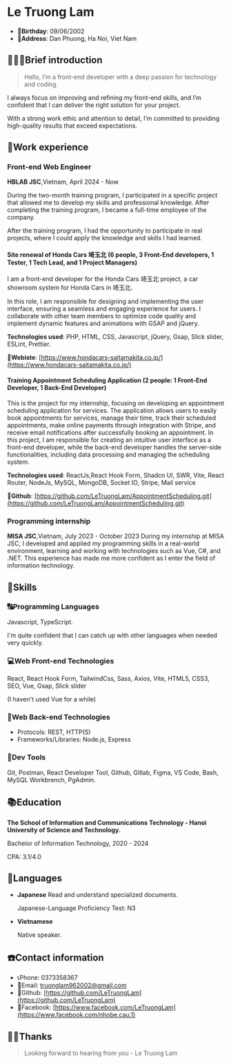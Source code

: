 # Le Truong Lam

- 👶**Birthday**: 09/06/2002
- 🏰**Address**: Dan Phuong, Ha Noi, Viet Nam

## 🙋🏻‍♂️Brief introduction

> Hello, I’m a front-end developer with a deep passion for technology and coding.

 I always focus on improving and refining my front-end skills, and I’m confident that I can deliver the right solution for your project.

 With a strong work ethic and attention to detail, I’m committed to providing high-quality results that exceed expectations.

## 💼Work experience

### Front-end Web Engineer

**HBLAB JSC**,Vietnam, April 2024 - Now

During the two-month training program, I participated in a specific project that allowed me to develop my skills and professional knowledge. After completing the training program, I became a full-time employee of the company.

After the training program, I had the opportunity to participate in real projects, where I could apply the knowledge and skills I had learned.

#### Site renewal of Honda Cars 埼玉北 (6 people, 3 Front-End developers, 1 Tester, 1 Tech Lead, and 1 Project Managers)

I am a front-end developer for the Honda Cars 埼玉北 project, a car showroom system for Honda Cars in 埼玉北.

In this role, I am responsible for designing and implementing the user interface, ensuring a seamless and engaging experience for users. I collaborate with other team members to optimize code quality and implement dynamic features and animations with GSAP and jQuery.

**Technologies used**: PHP, HTML, CSS, Javascript, jQuery, Gsap, Slick slider, ESLint, Prettier.

**🔗Webiste**: [https://www.hondacars-saitamakita.co.jp/](https://www.hondacars-saitamakita.co.jp/)

#### Training Appointment Scheduling Application (2 people: 1 Front-End Developer, 1 Back-End Developer)

This is the project for my internship, focusing on developing an appointment scheduling application for services. The application allows users to easily book appointments for services, manage their time, track their scheduled appointments, make online payments through integration with Stripe, and receive email notifications after successfully booking an appointment. In this project, I am responsible for creating an intuitive user interface as a front-end developer, while the back-end developer handles the server-side functionalities, including data processing and managing the scheduling system.

**Technologies used**: ReactJs,React Hook Form, Shadcn UI, SWR, Vite, React Router, NodeJs, MySQL, MongoDB, Socket IO, Stripe, Mail service

**🔗Github**: [https://github.com/LeTruongLam/AppointmentScheduling.git](https://github.com/LeTruongLam/AppointmentScheduling.git)

### Programming internship

**MISA JSC**,Vietnam, July 2023 - October 2023
During my internship at MISA JSC, I developed and applied my programming skills in a real-world environment, learning and working with technologies such as Vue, C#, and .NET. This experience has made me more confident as I enter the field of information technology.

## 🔧Skills

### 🔠Programming Languages

Javascript, TypeScript.

I'm quite confident that I can catch up with other languages when needed very quickly.

### 💻Web Front-end Technologies

React, React Hook Form,  TailwindCss, Sass, Axios, Vite, HTML5, CSS3, SEO, Vue, Gsap, Slick slider

(I haven't used Vue for a while)

### 🧮Web Back-end Technologies

- Protocols: REST, HTTP(S)
- Frameworks/Libraries: Node.js, Express

### 🔨Dev Tools

Git, Postman, React Developer Tool, Github, Gitlab, Figma, VS Code, Bash, MySQL Workbrench, PgAdmin.

## 📚Education

**The School of Information and Communications Technology - Hanoi University of Science and Technology.**

Bachelor of Information Technology, 2020 - 2024

CPA: 3.1/4.0

## 💋Languages

- **Japanese**
  Read and understand specialized documents.

  Japanese-Language Proficiency Test: N3

- **Vietnamese**

  Native speaker.

## ☎️Contact information

- 📞Phone: 0373358367
- 📧Email: [truonglam962002@gmail.com](mailto:truonglam962002@gmail.com)
- 🔗Github: [https://github.com/LeTruongLam](https://github.com/LeTruongLam)
- 🔗Facebook: [https://www.facebook.com/LeTruongLam](https://www.facebook.com/nhobe.cau.1)

## 🙏🏻Thanks

> Looking forward to hearing from you - Le Truong Lam
